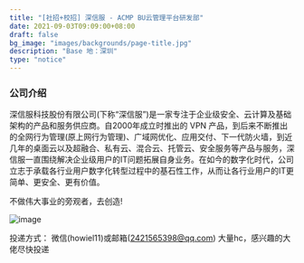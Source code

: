 ```yaml
---
title: "[社招+校招] 深信服 - ACMP BU云管理平台研发部"
date: 2021-09-03T09:09:00+08:00
draft: false
bg_image: "images/backgrounds/page-title.jpg"
description: "Base 地：深圳"
type: "notice"
---
```



### 公司介绍

深信服科技股份有限公司(下称“深信服”)是一家专注于企业级安全、云计算及基础架构的产品和服务供应商。自2000年成立时推出的 VPN 产品，到后来不断推出的全网行为管理(原上网行为管理)、广域网优化、应用交付、下一代防火墙，到近几年的桌面云以及超融合、私有云、混合云、托管云、安全服务等产品与服务，深信服一直围绕解决企业级用户的IT问题拓展自身业务。在如今的数字化时代，公司立志于承载各行业用户数字化转型过程中的基石性工作，从而让各行业用户的IT更简单、更安全、更有价值。       

不做伟大事业的旁观者，去创造!        

![image](https://user-images.githubusercontent.com/35659315/131935240-6750e701-7515-48cd-9604-1f1aee220369.png)

投递方式：
微信(howiel11)或邮箱(2421565398@qq.com)
大量hc，感兴趣的大佬尽快投递

